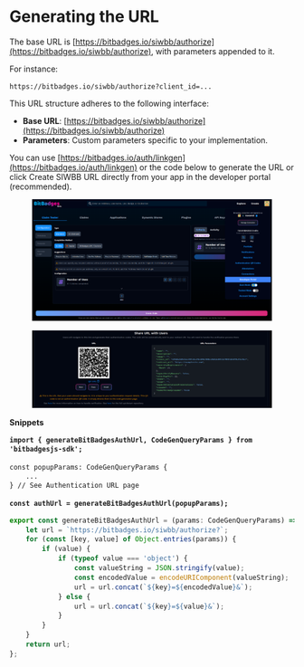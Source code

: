 # Generating the URL

The base URL is [https://bitbadges.io/siwbb/authorize](https://bitbadges.io/siwbb/authorize), with parameters appended to it.

For instance:

```vbnet
https://bitbadges.io/siwbb/authorize?client_id=...
```

This URL structure adheres to the following interface:

* **Base URL**: [https://bitbadges.io/siwbb/authorize](https://bitbadges.io/siwbb/authorize)
* **Parameters**: Custom parameters specific to your implementation.

You can use [https://bitbadges.io/auth/linkgen](https://bitbadges.io/auth/linkgen) or the code below to generate the URL or click Create SIWBB URL directly from your app in the developer portal (recommended).

<figure><img src="../../../../.gitbook/assets/image (1) (1) (1) (1) (1) (1) (1) (1) (1) (1) (1) (1) (1) (1) (1) (1) (1) (1) (1) (1) (1) (1) (1) (1) (1) (1) (1) (1) (1) (1).png" alt=""><figcaption></figcaption></figure>

<figure><img src="../../../../.gitbook/assets/image (184).png" alt=""><figcaption></figcaption></figure>

**Snippets**

<pre class="language-typescript"><code class="lang-typescript"><strong>import { generateBitBadgesAuthUrl, CodeGenQueryParams } from 'bitbadgesjs-sdk';
</strong>
const popupParams: CodeGenQueryParams {
    ...
} // See Authentication URL page

<strong>const authUrl = generateBitBadgesAuthUrl(popupParams);
</strong></code></pre>

```ts
export const generateBitBadgesAuthUrl = (params: CodeGenQueryParams) => {
    let url = `https://bitbadges.io/siwbb/authorize?`;
    for (const [key, value] of Object.entries(params)) {
        if (value) {
            if (typeof value === 'object') {
                const valueString = JSON.stringify(value);
                const encodedValue = encodeURIComponent(valueString);
                url = url.concat(`${key}=${encodedValue}&`);
            } else {
                url = url.concat(`${key}=${value}&`);
            }
        }
    }
    return url;
};
```
